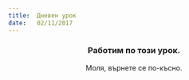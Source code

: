 ```yaml
---
title:  Дневен урок
date:   02/11/2017
---
```


### <center>Работим по този урок.</center>
<center>Моля, върнете се по-късно.</center>
